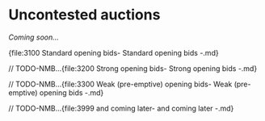 # <a name="Uncontested_auctions"> Uncontested auctions

_Coming soon..._



{file:3100 Standard opening bids\- Standard opening bids -.md}

// TODO-NMB...{file:3200 Strong opening bids\- Strong opening bids -.md}

// TODO-NMB...{file:3300 Weak (pre-emptive) opening bids\- Weak (pre-emptive) opening bids -.md}

// TODO-NMB...{file:3999 and coming later\- and coming later -.md}

